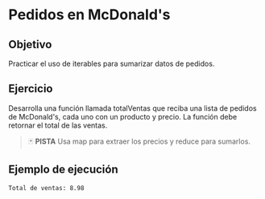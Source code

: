 # Pedidos en McDonald's

## Objetivo

Practicar el uso de iterables para sumarizar datos de pedidos.

## Ejercicio

Desarrolla una función llamada totalVentas que reciba una lista de pedidos de McDonald's, cada uno con un producto y precio. La función debe retornar el total de las ventas.

> :black_joker: **PISTA**
Usa map para extraer los precios y reduce para sumarlos.


## Ejemplo de ejecución

~~~sh
Total de ventas: 8.98
~~~